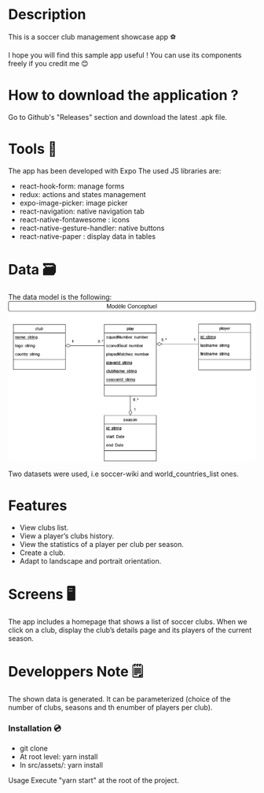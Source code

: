 # Description
This is a soccer club management showcase app ⚽

I hope you will find this sample app useful ! You can use its components freely if you credit me 😊


# How to download the application ?
Go to Github's "Releases" section and download the latest .apk file.

# Tools 🔧
The app has been developed with Expo
The used JS libraries are:
- react-hook-form: manage forms
- redux: actions and states management
- expo-image-picker: image picker
- react-navigation: native navigation tab
- react-native-fontawesome : icons
- react-native-gesture-handler: native buttons 
- react-native-paper : display data in tables

# Data 🗃️
The data model is the following:
![Alt text](documentation/uml-sportyma-eval.drawio.png?raw=true "Data model")

Two datasets were used, i.e soccer-wiki and world_countries_list ones.

# Features
- View clubs list.
- View a player’s clubs history.
- View the statistics of a player per club per season.
- Create a club.
- Adapt to landscape and portrait orientation.

# Screens 🖥️
The app includes a homepage that shows a list of soccer clubs.
When we click on a club, display the club’s details page and its players of the current season.

# Developpers Note 🗒️
The shown data is generated. It can be parameterized (choice of the number of clubs, seasons and th enumber of players per club).

### Installation 💿
* git clone 
* At root level: yarn install 
* In src/assets/: yarn install

Usage
Execute "yarn start" at the root of the project.
